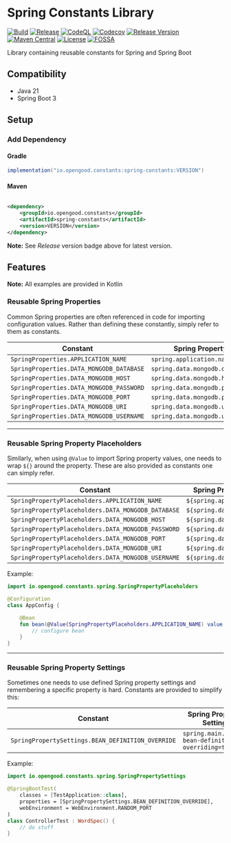 # Spring Constants Library

[![Build](https://github.com/opengoodio/spring-constants/workflows/build/badge.svg)](https://github.com/opengoodio/spring-constants/actions?query=workflow%3Abuild)
[![Release](https://github.com/opengoodio/spring-constants/workflows/release/badge.svg)](https://github.com/opengoodio/spring-constants/actions?query=workflow%3Arelease)
[![CodeQL](https://github.com/opengoodio/spring-constants/actions/workflows/codeql.yml/badge.svg)](https://github.com/opengoodio/spring-constants/actions/workflows/codeql.yml)
[![Codecov](https://codecov.io/gh/opengoodio/spring-constants/branch/main/graph/badge.svg?token=AEEYTGK87F)](https://codecov.io/gh/opengoodio/spring-constants)
[![Release Version](https://img.shields.io/github/release/opengoodio/spring-constants.svg)](https://github.com/opengoodio/spring-constants/releases/latest)
[![Maven Central](https://img.shields.io/maven-central/v/io.opengood.constants/spring-constants.svg?label=Maven%20Central)](https://search.maven.org/search?q=g:%22io.opengood.constants%22%20AND%20a:%22spring-constants%22)
[![License](https://img.shields.io/badge/license-MIT-blue.svg)](https://raw.githubusercontent.com/opengoodio/spring-constants/master/LICENSE)
[![FOSSA](https://app.fossa.com/api/projects/custom%2B22161%2Fgithub.com%2Fopengoodio%2Fspring-constants.svg?type=small)](https://app.fossa.com/projects/custom%2B22161%2Fgithub.com%2Fopengoodio%2Fspring-constants?ref=badge_small)

Library containing reusable constants for Spring and Spring Boot

## Compatibility

* Java 21
* Spring Boot 3

## Setup

### Add Dependency

#### Gradle

```groovy
implementation("io.opengood.constants:spring-constants:VERSION")
```

#### Maven

```xml

<dependency>
    <groupId>io.opengood.constants</groupId>
    <artifactId>spring-constants</artifactId>
    <version>VERSION</version>
</dependency>
```

**Note:** See *Release* version badge above for latest version.

## Features

**Note:** All examples are provided in Kotlin

### Reusable Spring Properties

Common Spring properties are often referenced in code for importing
configuration values. Rather than defining these constantly, simply refer to
them as constants.

| Constant                                 | Spring Property                |
|------------------------------------------|--------------------------------|
| `SpringProperties.APPLICATION_NAME`      | `spring.application.name`      |
| `SpringProperties.DATA_MONGODB_DATABASE` | `spring.data.mongodb.database` |
| `SpringProperties.DATA_MONGODB_HOST`     | `spring.data.mongodb.host`     |
| `SpringProperties.DATA_MONGODB_PASSWORD` | `spring.data.mongodb.password` |
| `SpringProperties.DATA_MONGODB_PORT`     | `spring.data.mongodb.port`     |
| `SpringProperties.DATA_MONGODB_URI`      | `spring.data.mongodb.uri`      |
| `SpringProperties.DATA_MONGODB_USERNAME` | `spring.data.mongodb.username` |

---

### Reusable Spring Property Placeholders

Similarly, when using `@Value` to import Spring property values, one needs to
wrap `${}` around the property. These are also provided as constants one can
simply refer.

| Constant                                           | Spring Property Placeholder       |
|----------------------------------------------------|-----------------------------------|
| `SpringPropertyPlaceholders.APPLICATION_NAME`      | `${spring.application.name}`      |
| `SpringPropertyPlaceholders.DATA_MONGODB_DATABASE` | `${spring.data.mongodb.database}` |
| `SpringPropertyPlaceholders.DATA_MONGODB_HOST`     | `${spring.data.mongodb.host}`     |
| `SpringPropertyPlaceholders.DATA_MONGODB_PASSWORD` | `${spring.data.mongodb.password}` |
| `SpringPropertyPlaceholders.DATA_MONGODB_PORT`     | `${spring.data.mongodb.port}`     |
| `SpringPropertyPlaceholders.DATA_MONGODB_URI`      | `${spring.data.mongodb.uri}`      |
| `SpringPropertyPlaceholders.DATA_MONGODB_USERNAME` | `${spring.data.mongodb.username}` |

Example:

```kotlin
import io.opengood.constants.spring.SpringPropertyPlaceholders

@Configuration
class AppConfig {

    @Bean
    fun bean(@Value(SpringPropertyPlaceholders.APPLICATION_NAME) value: String): String {
        // configure bean
    }
}
```

---

### Reusable Spring Property Settings

Sometimes one needs to use defined Spring property settings and remembering a
specific property is hard. Constants are provided to simplify this:

| Constant                                          | Spring Property Setting                             |
|---------------------------------------------------|-----------------------------------------------------|
| `SpringPropertySettings.BEAN_DEFINITION_OVERRIDE` | `spring.main.allow-bean-definition-overriding=true` |

Example:

```kotlin
import io.opengood.constants.spring.SpringPropertySettings

@SpringBootTest(
    classes = [TestApplication::class],
    properties = [SpringPropertySettings.BEAN_DEFINITION_OVERRIDE],
    webEnvironment = WebEnvironment.RANDOM_PORT
)
class ControllerTest : WordSpec() {
    // do stuff
}
```
